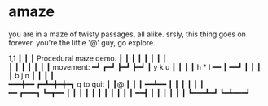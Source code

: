 # amaze

you are in a maze of twisty passages, all alike.
srsly, this thing goes on forever.
you're the little '@' guy, go explore.

1,1
   ┃   ┃       ┃   Procedural maze demo.
 ┃ ┃ ┃ ┃ ┃ ┃ ┃ ┃   
 ┃   ┃ ┃ ┃ ┃ ┃ ┃   movement:
━┛ ┏━┛ ┣━┛ ┣━┛ ┃   y k u
   ┃   ┃   ┃   ┃   h * l
━━ ┃ ━━┛ ┃ ┃ ┃ ┃   b j n
   ┃     ┃ ┃ ┃     
━━━╋━━ ┏━┻━╋━╋━┓   q to quit
   ┃   ┃@  ┃ ┃ ┃
 ━━┻━━ ┃ ┃ ┃ ┃ ┃
         ┃      
━━ ┏━━━┓ ┗━┳━━ ┃
   ┃   ┃   ┃   ┃
 ┃ ┃ ┃ ┃ ┃ ┃ ━━┫
 ┃   ┃ ┃ ┃ ┃   ┃
 ┗━━━┻━┛ ┗━┻━━━┛

